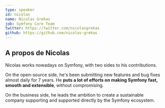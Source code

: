 ```yaml
---
type: speaker
id: nicolas
name: Nicolas Grekas
job: Symfony Core Team
twitter: https://twitter.com/nicolasgrekas
github: https://github.com/nicolas-grekas
---
```


## A propos de Nicolas

Nicolas works nowadays on Symfony, with two sides to his contributions.

On the open-source side, he's been submitting new features and bug fixes almost daily for 7 years. He **puts a lot of efforts on making Symfony fast, smooth and extensible**, without compromising.

On the business side, he leads the ambition to create a sustainable company supporting and supported directly by the Symfony ecosystem.
